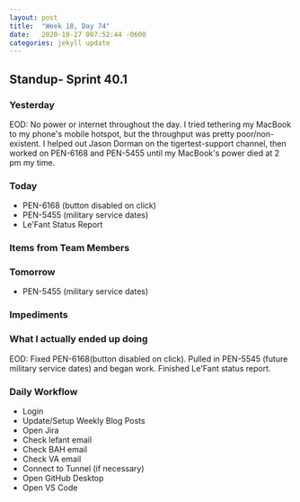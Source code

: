 ```yaml
---
layout: post
title:  "Week 18, Day 74"
date:   2020-10-27 007:52:44 -0600
categories: jekyll update
---
```


## Standup- Sprint 40.1
  
### Yesterday
 EOD: No power or internet throughout the day. I tried tethering my MacBook to my phone's mobile hotspot, but the throughput was pretty poor/non-existent. I helped out Jason Dorman on the tigertest-support channel, then worked on PEN-6168 and PEN-5455 until my MacBook's power died at 2 pm my time.  

### Today
* PEN-6168 (button disabled on click)
* PEN-5455 (military service dates)
* Le'Fant Status Report

### Items from Team Members

### Tomorrow
 * PEN-5455 (military service dates)
### Impediments

### What I actually ended up doing
EOD: Fixed PEN-6168(button disabled on click). Pulled in PEN-5545 (future military service dates) and began work. Finished Le'Fant status report.

### Daily Workflow
* Login
* Update/Setup Weekly Blog Posts
* Open Jira
* Check lefant email
* Check BAH email
* Check VA email
* Connect to Tunnel (if necessary)
* Open GitHub Desktop
* Open VS Code

